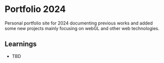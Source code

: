 # Portfolio 2024

Personal portfolio site for 2024 documenting previous works and added some new projects mainly focusing on webGL and other web technologies.

## Learnings

- TBD
